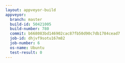 ```yaml
---
layout: appveyor-build
appveyor:
  branch: master
  build-id: 50421005
  build-number: 780
  commit: b668083bd146902cac87fb50d90c7db1784cead7
  job-id: dhjvf9sotu167m82
  job-number: 6
  os-name: Ubuntu
  test-result: 0
---
```

